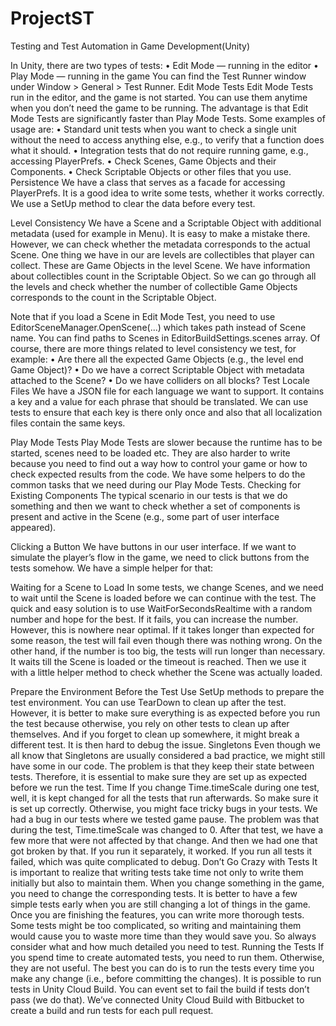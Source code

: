 # ProjectST


Testing and Test Automation in Game Development(Unity)


In Unity, there are two types of tests:
•	Edit Mode — running in the editor
•	Play Mode — running in the game
You can find the Test Runner window under Window > General > Test Runner.
Edit Mode Tests
Edit Mode Tests run in the editor, and the game is not started. You can use them anytime when you don’t need the game to be running. The advantage is that Edit Mode Tests are significantly faster than Play Mode Tests. Some examples of usage are:
•	Standard unit tests when you want to check a single unit without the need to access anything else, e.g., to verify that a function does what it should.
•	Integration tests that do not require running game, e.g., accessing PlayerPrefs.
•	Check Scenes, Game Objects and their Components.
•	Check Scriptable Objects or other files that you use.
Persistence
We have a class that serves as a facade for accessing PlayerPrefs. It is a good idea to write some tests, whether it works correctly. We use a SetUp method to clear the data before every test.




 


Level Consistency
We have a Scene and a Scriptable Object with additional metadata (used for example in Menu). It is easy to make a mistake there. However, we can check whether the metadata corresponds to the actual Scene.
One thing we have in our are levels are collectibles that player can collect. These are Game Objects in the level Scene. We have information about collectibles count in the Scriptable Object. So we can go through all the levels and check whether the number of collectible Game Objects corresponds to the count in the Scriptable Object. 

 

 
 


Note that if you load a Scene in Edit Mode Test, you need to use EditorSceneManager.OpenScene(...) which takes path instead of Scene name. You can find paths to Scenes in EditorBuildSettings.scenes array.
Of course, there are more things related to level consistency we test, for example:
•	Are there all the expected Game Objects (e.g., the level end Game Object)?
•	Do we have a correct Scriptable Object with metadata attached to the Scene?
•	Do we have colliders on all blocks?
Test Locale Files
We have a JSON file for each language we want to support. It contains a key and a value for each phrase that should be translated. We can use tests to ensure that each key is there only once and also that all localization files contain the same keys.
 

 
Play Mode Tests
Play Mode Tests are slower because the runtime has to be started, scenes need to be loaded etc. They are also harder to write because you need to find out a way how to control your game or how to check expected results from the code.
We have some helpers to do the common tasks that we need during our Play Mode Tests.
Checking for Existing Components
The typical scenario in our tests is that we do something and then we want to check whether a set of components is present and active in the Scene (e.g., some part of user interface appeared).

 
Clicking a Button
We have buttons in our user interface. If we want to simulate the player’s flow in the game, we need to click buttons from the tests somehow. We have a simple helper for that:
 
Waiting for a Scene to Load
In some tests, we change Scenes, and we need to wait until the Scene is loaded before we can continue with the test. The quick and easy solution is to use WaitForSecondsRealtime with a random number and hope for the best. If it fails, you can increase the number. However, this is nowhere near optimal. If it takes longer than expected for some reason, the test will fail even though there was nothing wrong. On the other hand, if the number is too big, the tests will run longer than necessary.
It waits till the Scene is loaded or the timeout is reached. Then we use it with a little helper method to check whether the Scene was actually loaded.
 
Prepare the Environment Before the Test
Use SetUp methods to prepare the test environment. You can use TearDown to clean up after the test. However, it is better to make sure everything is as expected before you run the test because otherwise, you rely on other tests to clean up after themselves. And if you forget to clean up somewhere, it might break a different test. It is then hard to debug the issue.
Singletons
Even though we all know that Singletons are usually considered a bad practice, we might still have some in our code. The problem is that they keep their state between tests. Therefore, it is essential to make sure they are set up as expected before we run the test.
Time
If you change Time.timeScale during one test, well, it is kept changed for all the tests that run afterwards. So make sure it is set up correctly. Otherwise, you might face tricky bugs in your tests.
We had a bug in our tests where we tested game pause. The problem was that during the test, Time.timeScale was changed to 0. After that test, we have a few more that were not affected by that change. And then we had one that got broken by that. If you run it separately, it worked. If you run all tests it failed, which was quite complicated to debug.
Don’t Go Crazy with Tests
It is important to realize that writing tests take time not only to write them initially but also to maintain them. When you change something in the game, you need to change the corresponding tests. It is better to have a few simple tests early when you are still changing a lot of things in the game. Once you are finishing the features, you can write more thorough tests.
Some tests might be too complicated, so writing and maintaining them would cause you to waste more time than they would save you. So always consider what and how much detailed you need to test.
Running the Tests
If you spend time to create automated tests, you need to run them. Otherwise, they are not useful. The best you can do is to run the tests every time you make any change (i.e., before committing the changes).
It is possible to run tests in Unity Cloud Build. You can event set to fail the build if tests don’t pass (we do that). We’ve connected Unity Cloud Build with Bitbucket to create a build and run tests for each pull request.


